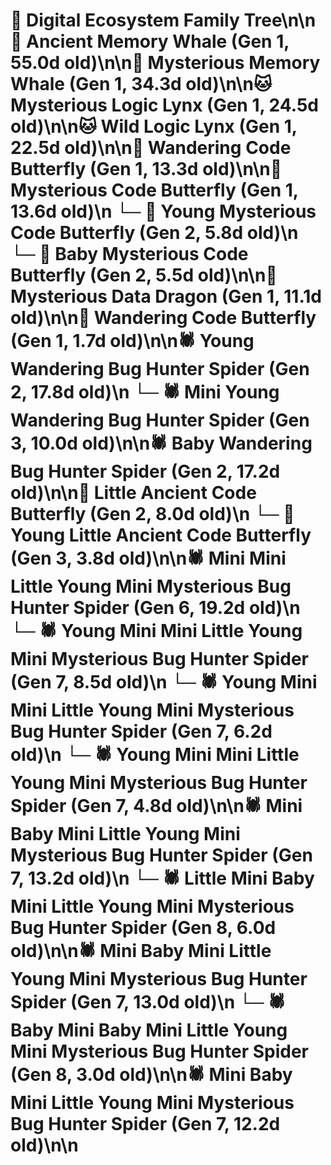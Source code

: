 # 🌳 Digital Ecosystem Family Tree\n\n🐋 Ancient Memory Whale (Gen 1, 55.0d old)\n\n🐋 Mysterious Memory Whale (Gen 1, 34.3d old)\n\n🐱 Mysterious Logic Lynx (Gen 1, 24.5d old)\n\n🐱 Wild Logic Lynx (Gen 1, 22.5d old)\n\n🦋 Wandering Code Butterfly (Gen 1, 13.3d old)\n\n🦋 Mysterious Code Butterfly (Gen 1, 13.6d old)\n  └─ 🦋 Young Mysterious Code Butterfly (Gen 2, 5.8d old)\n  └─ 🦋 Baby Mysterious Code Butterfly (Gen 2, 5.5d old)\n\n🐉 Mysterious Data Dragon (Gen 1, 11.1d old)\n\n🦋 Wandering Code Butterfly (Gen 1, 1.7d old)\n\n🕷️ Young Wandering Bug Hunter Spider (Gen 2, 17.8d old)\n  └─ 🕷️ Mini Young Wandering Bug Hunter Spider (Gen 3, 10.0d old)\n\n🕷️ Baby Wandering Bug Hunter Spider (Gen 2, 17.2d old)\n\n🦋 Little Ancient Code Butterfly (Gen 2, 8.0d old)\n  └─ 🦋 Young Little Ancient Code Butterfly (Gen 3, 3.8d old)\n\n🕷️ Mini Mini Little Young Mini Mysterious Bug Hunter Spider (Gen 6, 19.2d old)\n  └─ 🕷️ Young Mini Mini Little Young Mini Mysterious Bug Hunter Spider (Gen 7, 8.5d old)\n  └─ 🕷️ Young Mini Mini Little Young Mini Mysterious Bug Hunter Spider (Gen 7, 6.2d old)\n  └─ 🕷️ Young Mini Mini Little Young Mini Mysterious Bug Hunter Spider (Gen 7, 4.8d old)\n\n🕷️ Mini Baby Mini Little Young Mini Mysterious Bug Hunter Spider (Gen 7, 13.2d old)\n  └─ 🕷️ Little Mini Baby Mini Little Young Mini Mysterious Bug Hunter Spider (Gen 8, 6.0d old)\n\n🕷️ Mini Baby Mini Little Young Mini Mysterious Bug Hunter Spider (Gen 7, 13.0d old)\n  └─ 🕷️ Baby Mini Baby Mini Little Young Mini Mysterious Bug Hunter Spider (Gen 8, 3.0d old)\n\n🕷️ Mini Baby Mini Little Young Mini Mysterious Bug Hunter Spider (Gen 7, 12.2d old)\n\n